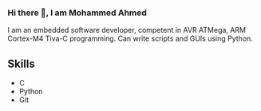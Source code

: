 ### Hi there 👋, I am Mohammed Ahmed

I am an embedded software developer, competent in AVR ATMega, ARM Cortex-M4 Tiva-C programming. Can write scripts and GUIs using Python.

## Skills
* C
* Python
* Git
